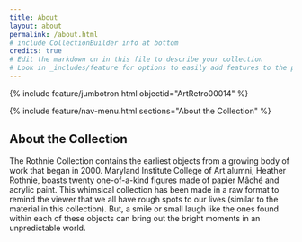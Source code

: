 ```yaml
---
title: About
layout: about
permalink: /about.html
# include CollectionBuilder info at bottom
credits: true
# Edit the markdown on in this file to describe your collection
# Look in _includes/feature for options to easily add features to the page
---
```


{% include feature/jumbotron.html objectid="ArtRetro00014" %}

{% include feature/nav-menu.html sections="About the Collection" %}

## About the Collection

The Rothnie Collection contains the earliest objects from a growing body of work that began in 2000. Maryland Institute College of Art alumni, Heather Rothnie, boasts twenty one-of-a-kind figures made of papier Mâché and acrylic paint. This whimsical collection has been made in a raw format to remind the viewer that we all have rough spots to our lives (similar to the material in this collection). But, a smile or small laugh like the ones found within each of these objects can bring out the bright moments in an unpredictable world.
